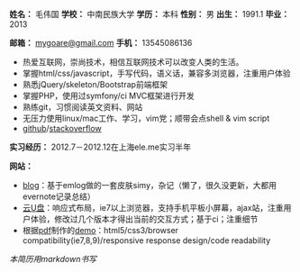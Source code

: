 **姓名：** 毛伟国  **学校：** 中南民族大学  **学历：** 本科  **性别：** 男  **出生：** 1991.1  **毕业：** 2013

**邮箱：** mygoare@gmail.com  **手机：** 13545086136

* 热爱互联网，崇尚技术，相信互联网技术可以改变人类的生活。
* 掌握html/css/javascript，手写代码，语义话，兼容多浏览器，注重用户体验
* 熟悉jQuery/skeleton/Bootstrap前端框架
* 掌握PHP，使用过symfony/ci MVC框架进行开发
* 熟练git，习惯阅读英文资料、网站
* 无压力使用linux/mac工作、学习，vim党；顺带会点shell & vim script
* [github](https://github.com/mygoare)/[stackoverflow](http://stackoverflow.com/users/875788/mygoare)

**实习经历：** 2012.7－2012.12在上海ele.me实习半年

**网站：**

* [blog](http://mygoare.com)：基于emlog做的一套皮肤simy，杂记（懒了，很久没更新，大都用evernote记录总结）
* [云U盘](http://upan.us)：响应式布局，ie7以上浏览器，支持手机平板小屏幕，ajax站，注重用户体验，修改过几个版本才得出当前的交互方式；基于ci；注重细节
* 根据[pdf](https://docs.google.com/file/d/0B8RX3jpKLZ5GOG8tVEVma19sLXc/edit?usp=sharing)制作的[demo](http://173.252.197.181/test/)：html5/css3/browser compatibility(ie7,8,9)/responsive response design/code readability

_本简历用markdown书写_
